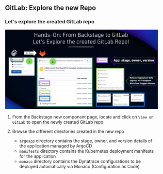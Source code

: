 ## GitLab: Explore the new Repo

### Let's explore the created GitLab repo 

![GitLab Repo](../../../assets/images/03_02_gitlab_repo.png)

1. From the Backstage new component page, locate and click on `View on GitLab` to open the newly created GitLab repo

2. Browse the different directories created in the new repo
    - `argoapp` directory contains the stage, owner, and version details of the application managed by ArgoCD
    - `manifests` directory contains the Kubernetes deployment manifests for the application
    - `monaco` directory contains the Dynatrace configurations to be deployed automatically via Monaco (Configuration as Code)
